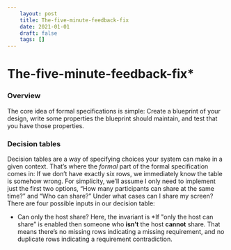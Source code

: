 ```yaml
---
 	layout: post
 	title: The-five-minute-feedback-fix
 	date: 2021-01-01
 	draft: false
 	tags: []
---
```


# The-five-minute-feedback-fix*
### Overview
The core idea of formal specifications is simple: Create a blueprint of your design, write some properties the blueprint should maintain, and test that you have those properties.
### Decision tables
Decision tables are a way of specifying choices your system can make in a given context.
That’s where the *formal* part of the formal specification comes in: If we don’t have exactly six rows, we immediately know the table is somehow wrong.
For simplicity, we’ll assume I only need to implement just the first two options, “How many participants can share at the same time?” and “Who can share?” Under what cases can I share my screen?
There are four possible inputs in our decision table:
- Can only the host share?
Here, the invariant is
*If "only the host can share” is enabled then someone who **isn’t** the host **cannot** share.
That means there’s no missing rows indicating a missing requirement, and no duplicate rows indicating a requirement contradiction.
